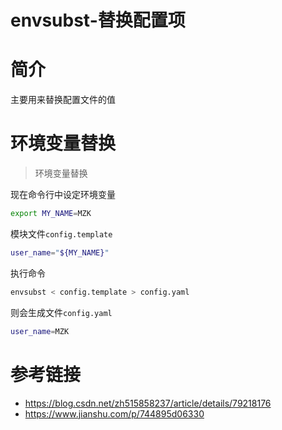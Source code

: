 # envsubst-替换配置项

# 简介 

主要用来替换配置文件的值

# 环境变量替换

> 环境变量替换

现在命令行中设定环境变量

```bash
export MY_NAME=MZK
```

模块文件`config.template`
```bash
user_name="${MY_NAME}"
```

执行命令

```bash
envsubst < config.template > config.yaml
```

则会生成文件`config.yaml`

```bash
user_name=MZK
```

# 参考链接

- https://blog.csdn.net/zh515858237/article/details/79218176
- https://www.jianshu.com/p/744895d06330